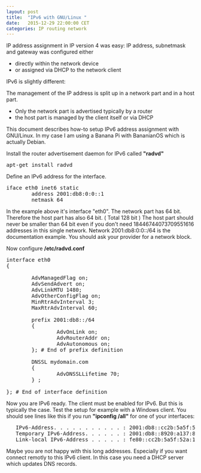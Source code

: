 ```yaml
---
layout: post
title:	"IPv6 with GNU/Linux "
date:   2015-12-29 22:00:00 CET
categories: IP routing network 
---
```


IP address assignment in IP version 4 was easy:
IP address, subnetmask and gateway was configured either <br />

- directly within the network device <br />
- or assigned via DHCP to the network client <br />

IPv6 is slightly different:

The management of the IP address is split up in a network part and in a host part. 

- Only the network part is advertised typically by a router <br />
- the host part is managed by the client itself or via DHCP <br />

This document describes how-to setup IPv6 address assignment with GNU/Linux. 
In my case I am using a Banana Pi with BananianOS which is actually Debian. 

Install the router advertisement daemon for IPv6 called **"radvd"**

<pre>
apt-get install radvd 
</pre> 

Define an IPv6 address for the interface. 

<pre>
iface eth0 inet6 static
        address 2001:db8:0:0::1
        netmask 64
</pre>

In the example above it's interface "eth0". The network part has 64 bit. Therefore the host part has also 64 bit. ( Total 128 bit ) The host part should never be smaller than 64 bit even  if you don't need 18446744073709551616 addresses in this single network. Network 2001:db8:0:0::/64 is the documentation example. You should ask your provider for a network block. 

Now configure **/etc/radvd.conf**

<pre>
interface eth0
{

        AdvManagedFlag on;
        AdvSendAdvert on;
        AdvLinkMTU 1480;
        AdvOtherConfigFlag on;
        MinRtrAdvInterval 3;
        MaxRtrAdvInterval 60;

        prefix 2001:db8::/64
        {
                AdvOnLink on;
                AdvRouterAddr on;
                AdvAutonomous on;
        }; # End of prefix definition

        DNSSL mydomain.com
        {
                AdvDNSSLLifetime 70;
        } ;

}; # End of interface definition
</pre>

Now you are IPv6 ready. The client must be enabled for IPv6. But this is typically the case. Test the setup for example with a Windows client. You should see lines like this if you run **"ipconfig /all"** for one of your interfaces:

<pre>
   IPv6-Address. . . . . . . . . . . : 2001:db8::cc2b:5a5f:52a:1007(Preferred)
   Temporary IPv6-Address. . . . . . : 2001:db8::8920:a137:8689:3703(Preferred)
   Link-local IPv6-Address . . . . . : fe80::cc2b:5a5f:52a:1007%10(Preferred)
</pre>

Maybe you are not happy with this long addresses. Especially if you want connect remotly to this IPv6 client. In this case you need a DHCP server which updates DNS records. 



